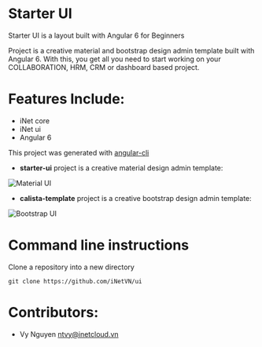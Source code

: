 # Starter UI

Starter UI is a layout built with Angular 6 for Beginners

Project is a creative material and bootstrap design admin template built with Angular 6.
With this, you get all you need to start working on your COLLABORATION, HRM, CRM or dashboard based project.

# Features Include:

* iNet core
* iNet ui
* Angular 6

This project was generated with [angular-cli](https://github.com/angular/angular-cli)

* **starter-ui** project is a creative material design admin template:

![Material UI ](http://cdn.inetcloud.vn/data/api/git/material-ui.png)

* **calista-template** project is a creative bootstrap design admin template:

![Bootstrap UI ](http://cdn.inetcloud.vn/data/api/git/bs-ui.png)


Command line instructions
===

Clone a repository into a new directory
```
git clone https://github.com/iNetVN/ui
```

Contributors:
===
- Vy Nguyen <ntvy@inetcloud.vn>